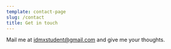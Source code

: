 ```yaml
---
template: contact-page
slug: /contact
title: Get in touch
---
```

Mail me at idmxstudent@gmail.com and give me your thoughts.